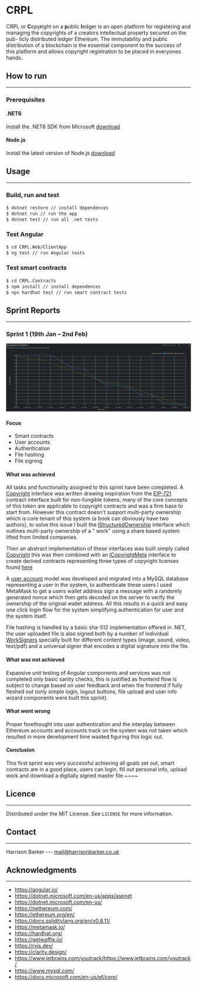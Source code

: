 # CRPL

CRPL or **C**opy**r**ight on a **p**ublic **l**edger is an open platform for registering and managing the copyrights of
a creators intellectual property secured on the pub- licly distributed ledger Ethereum. The immutability and public
distribution of a blockchain is the essential component to the success of this platform and allows copyright
registration to be placed in everyones hands.

## How to run

---

### Prerequisites

#### .NET6

Install the .NET6 SDK from Microsoft [download](https://dotnet.microsoft.com/en-us/download/dotnet/6.0)

#### Node.js

Install the latest version of Node.js [download](https://nodejs.org/en/download/)

## Usage

---

### Build, run and test

```console
$ dotnet restore // install dependences
$ dotnet run // run the app
$ dotnet test // run all .net tests
```

### Test Angular

```console
$ cd CRPL.Web/ClientApp
$ ng test // run Angular tests
```

### Test smart contracts

```console
$ cd CRPL.Contracts
$ npm install // install dependences
$ npx hardhat test // run smart contract tests
```

## Sprint Reports

---

### Sprint 1 (19th Jan – 2nd Feb)

![burndown-1](./Sprint%20Reviews/burndown-1.png)

#### Focus

- Smart contracts
- User accounts
- Authentication
- File hashing
- File signing

#### What was achieved

All tasks and functionality assigned to this sprint have been completed.
A [Copyright](https://github.com/MrHarrisonBarker/CRPL/blob/main/CRPL.Contracts/contracts/ICopyright.sol) interface was
written drawing inspiration from the [EIP-721](https://eips.ethereum.org/EIPS/eip-721) contract interface built for
non-fungible tokens, many of the core concepts of this token are applicable to copyright contracts and was a firm base
to start from. However this contract doesn't support multi-party ownership which is core tenant of this system (a book
can obviously have two authors), to solve this issue I built
the [IStructuredOwnership](https://github.com/MrHarrisonBarker/CRPL/blob/main/CRPL.Contracts/contracts/IStructuredOwnership.sol)
interface which outlines multi-party ownership of a "
work" using a share based system lifted from limited companies.

Then an abstract implementation of these interfaces was built simply
called [Copyright](https://github.com/MrHarrisonBarker/CRPL/blob/main/CRPL.Contracts/contracts/Copyrights/Copyright.sol)
this was then combined with
an [ICopyrightMeta](https://github.com/MrHarrisonBarker/CRPL/blob/main/CRPL.Contracts/contracts/ICopyrightMeta.sol)
interface to create derived contracts representing three types of copyright licenses
found [here](https://github.com/MrHarrisonBarker/CRPL/tree/main/CRPL.Contracts/contracts/Copyrights)

A [user account](https://github.com/MrHarrisonBarker/CRPL/blob/main/CRPL.Data/Account/UserAccount.cs) model was
developed and migrated into a MySQL database representing a user in the system, to authenticate these users I used
MetaMask to get a users wallet address sign a message with a randomly generated nonce which then gets decoded on the
server to verify the ownership of the original wallet address. All this results in a quick and easy one click login flow
for the system simplifying authentication for user and the system itself.

File hashing is handled by a basic sha-512 implementation offered in .NET, the user uploaded file is also signed both by
a number of individual [WorkSigners](https://github.com/MrHarrisonBarker/CRPL/tree/main/CRPL.Web/WorkSigners) specially
built for different content types (image, sound, video, text/pdf) and a universal signer that encodes a digital
signature into the file.

#### What was not achieved

Expansive unit testing of Angular components and services was not completed only basic sanity checks, this is justified
as frontend flow is subject to change based on user feedback and when the frontend if fully fleshed out (only simple
login, logout buttons, file upload and user info wizard components were built this sprint).

#### What went wrong

Proper forethought into user authentication and the interplay between Ethereum accounts and accounts track on the system
was not taken which resulted in more development time wasted figuring this logic out.

#### Conclusion

This first sprint was very successful achieving all goals set out, smart contracts are in a good place, users can login,
fill out personal info, upload work and download a digitally signed master file.~~~~

## Licence

---

Distributed under the MIT License. See `LICENSE` for more information.

## Contact

---

Harrison Barker --- mail@harrisonbarker.co.uk

## Acknowledgments

---

* https://angular.io/
* https://dotnet.microsoft.com/en-us/apps/aspnet
* https://dotnet.microsoft.com/en-us/
* https://nethereum.com/
* https://ethereum.org/en/
* https://docs.soliditylang.org/en/v0.8.11/
* https://metamask.io/
* https://hardhat.org/
* https://getwaffle.io/
* https://rxjs.dev/
* https://clarity.design/
* https://www.jetbrains.com/youtrack/https://www.jetbrains.com/youtrack/
* https://www.mysql.com/
* https://docs.microsoft.com/en-us/ef/core/